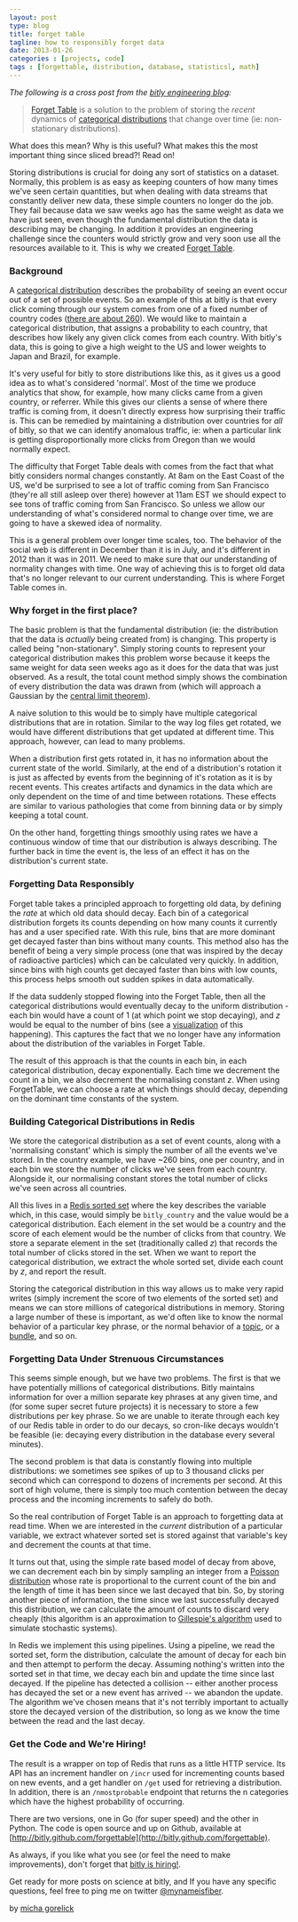 ```yaml
---
layout: post
type: blog
title: forget table
tagline: how to responsibly forget data
date: 2013-01-26
categories : [projects, code]
tags : [forgettable, distribution, database, statisticsl, math]
---
```


_The following is a cross post from the [bitly engineering
blog](http://word.bitly.com/post/41284219720/forget-table):_

> [Forget Table](http://bitly.github.com/forgettable/) is a solution to the problem of
> storing the _recent_ dynamics of [categorical
> distributions](http://en.wikipedia.org/wiki/Categorical_distribution) that
> change over time (ie: non-stationary distributions).

What does this mean? Why is this useful? What makes this the most important
thing since sliced bread?! Read on!

Storing distributions is crucial for doing any sort of statistics on a dataset.
Normally, this problem is as easy as keeping counters of how many times we've
seen certain quantities, but when dealing with data streams that constantly
deliver new data, these simple counters no longer do the job.  They fail
because data we saw weeks ago has the same weight as data we have just seen,
even though the fundamental distribution the data is describing may be
changing.  In addition it provides an engineering challenge since the counters
would strictly grow and very soon use all the resources available to it.  This
is why we created [Forget Table](http://bitly.github.com/forgettable).


### Background

A [categorical
distribution](http://en.wikipedia.org/wiki/Categorical_distribution) describes
the probability of seeing an event occur out of a set of possible events. So an
example of this at bitly is that every click coming through our system comes
from one of a fixed number of country codes ([there are about
260](http://en.wikipedia.org/wiki/ISO_3166-1_alpha-2)). We would like to
maintain a categorical distribution, that assigns a probability to each
country, that describes how likely any given click comes from each country.
With bitly's data, this is going to give a high weight to the US and lower
weights to Japan and Brazil, for example.

It's very useful for bitly to store distributions like this, as it gives us a
good idea as to what's considered 'normal'. Most of the time we produce
analytics that show, for example, how many clicks came from a given country, or
referrer. While this gives our clients a sense of where there traffic is coming
from, it doesn't directly express how surprising their traffic is.  This can be
remedied by maintaining a distribution over countries for _all_ of bitly, so
that we can identify anomalous traffic, ie: when a particular link is getting
disproportionally more clicks from Oregon than we would normally expect.

The difficulty that Forget Table deals with comes from the fact that what bitly
considers normal changes constantly. At 8am on the East Coast of the US, we'd
be surprised to see a lot of traffic coming from San Francisco (they're all
still asleep over there) however at 11am EST we should expect to see tons of
traffic coming from San Francisco. So unless we allow our understanding of
what's considered normal to change over time, we are going to have a skewed
idea of normality. 

This is a general problem over longer time scales, too. The behavior of the
social web is different in December than it is in July, and it's different in
2012 than it was in 2011. We need to make sure that our understanding of
normality changes with time. One way of achieving this is to forget old data
that's no longer relevant to our current understanding. This is where Forget
Table comes in.


### Why forget in the first place?

The basic problem is that the fundamental distribution (ie: the distribution
that the data is _actually_ being created from) is changing.  This property is
called being "non-stationary".  Simply storing counts to represent your
categorical distribution makes this problem worse because it keeps the same
weight for data seen weeks ago as it does for the data that was just observed.
As a result, the total count method simply shows the combination of every
distribution the data was drawn from (which will approach a Gaussian by the
[central limit theorem](http://en.wikipedia.org/wiki/Central_limit_theorem)).

A naive solution to this would be to simply have multiple categorical
distributions that are in rotation.  Similar to the way log files get rotated,
we would have different distributions that get updated at different time.  This
approach, however, can lead to many problems.

When a distribution first gets rotated in, it has no information about the
current state of the world.  Similarly, at the end of a distribution's rotation
it is just as affected by events from the beginning of it's rotation as it is
by recent events.  This creates artifacts and dynamics in the data which are
only dependent on the time of and time between rotations.  These effects are
similar to various pathologies that come from binning data or by simply keeping
a total count.

On the other hand, forgetting things smoothly using rates we have a continuous
window of time that our distribution is always describing.  The further back in
time the event is, the less of an effect it has on the distribution's current
state.


### Forgetting Data Responsibly

Forget table takes a principled approach to forgetting old data, by defining
the *rate* at which old data should decay. Each bin of a categorical
distribution forgets its counts depending on how many counts it currently has
and a user specified rate.  With this rule, bins that are more dominant get
decayed faster than bins without many counts.  This method also has the benefit
of being a very simple process (one that was inspired by the decay of
radioactive particles) which can be calculated very quickly.  In addition,
since bins with high counts get decayed faster than bins with low counts, this
process helps smooth out sudden spikes in data automatically.

If the data suddenly stopped flowing into the Forget Table, then all the
categorical distributions would eventually decay to the uniform distribution -
each bin would have a count of 1 (at which point we stop decaying), and *z*
would be equal to the number of bins (see a
[visualization](http://bitly.github.com/forgettable/visualization/) of this happening). This
captures the fact that we no longer have any information about the distribution
of the variables in Forget Table.

The result of this approach is that the counts in each bin, in each categorical
distribution, decay exponentially.  Each time we decrement the count in a bin,
we also decrement the normalising constant *z*.  When using ForgetTable, we can
choose a rate at which things should decay, depending on the dominant time
constants of the system.


### Building Categorical Distributions in Redis

We store the categorical distribution as a set of event counts, along with a
'normalising constant' which is simply the number of all the events we've
stored. In the country example, we have ~260 bins, one per country, and in each
bin we store the number of clicks we've seen from each country. Alongside it,
our normalising constant stores the total number of clicks we've seen across
all countries. 

All this lives in a [Redis sorted set](http://redis.io/topics/data-types) where
the key describes the variable which, in this case, would simply be
`bitly_country` and the value would be a categorical distribution. Each element
in the set would be a country and the score of each element would be the number
of clicks from that country. We store a separate element in the set
(traditionally called *z*) that records the total number of clicks stored in
the set. When we want to report the categorical distribution, we extract the
whole sorted set, divide each count by *z*, and report the result. 

Storing the categorical distribution in this way allows us to make very rapid
writes (simply increment the score of two elements of the sorted set) and means
we can store millions of categorical distributions in memory. Storing a large
number of these is important, as we'd often like to know the normal behavior
of a particular key phrase, or the normal behavior of a
[topic](http://rt.ly/#t=economics), or a [bundle](http://bitly.com/bundles/),
and so on. 


### Forgetting Data Under Strenuous Circumstances

This seems simple enough, but we have two problems. The first is that we have
potentially millions of categorical distributions. Bitly maintains information
for over a million separate key phrases at any given time, and (for some super
secret future projects) it is necessary to store a few distributions per
key phrase. So we are unable to iterate through each key of our Redis table
in order to do our decays, so cron-like decays wouldn't be feasible (ie:
decaying every distribution in the database every several minutes).

The second problem is that data is constantly flowing into multiple
distributions: we sometimes see spikes of up to 3 thousand clicks per second
which can correspond to dozens of increments per second.  At this sort of high
volume, there is simply too much contention between the decay process and the
incoming increments to safely do both.

So the real contribution of Forget Table is an approach to forgetting data at
read time. When we are interested in the *current* distribution of a particular
variable, we extract whatever sorted set is stored against that variable's key
and decrement the counts at that time.

It turns out that, using the simple rate based model of decay from above, we can
decrement each bin by simply sampling an integer from a [Poisson
distribution](http://en.wikipedia.org/wiki/Poisson_distribution) whose rate is
proportional to the current count of the bin and the length of time it has been
since we last decayed that bin. So, by storing another piece of information,
the time since we last successfully decayed this distribution, we can calculate
the amount of counts to discard very cheaply (this algorithm is an
approximation to [Gillespie's
algorithm](http://en.wikipedia.org/wiki/Gillespie_algorithm) used to simulate
stochastic systems).

In Redis we implement this using pipelines. Using a pipeline, we read the
sorted set, form the distribution, calculate the amount of decay for each bin
and then attempt to perform the decay. Assuming nothing's written into the
sorted set in that time, we decay each bin and update the time since last
decayed. If the pipeline has detected a collision -- either another process has
decayed the set or a new event has arrived -- we abandon the update. The
algorithm we've chosen means that it's not terribly important to actually store
the decayed version of the distribution, so long as we know the time between
the read and the last decay.


### Get the Code and We're Hiring!

The result is a wrapper on top of Redis that runs as a little HTTP service. Its
API has an increment handler on `/incr` used for incrementing counts based on
new events, and a get handler on `/get` used for retrieving a distribution.  In
addition, there is an `/nmostprobable` endpoint that returns the n categories
which have the highest probability of occurring.

There are two versions, one in Go (for super speed) and the other in Python.
The code is open source and up on Github, available at
[http://bitly.github.com/forgettable](http://bitly.github.com/forgettable).

As always, if you like what you see (or feel the need to make improvements),
don't forget that [bitly is hiring!](https://bitly.com/pages/jobs).

Get ready for more posts on science at bitly, and If you have any specific
questions, feel free to ping me on twitter
[@mynameisfiber](http://twitter.com/mynameisfiber/).

<div class="postmeta"> by <a href="http://micha.gd/">micha gorelick</a></div>
